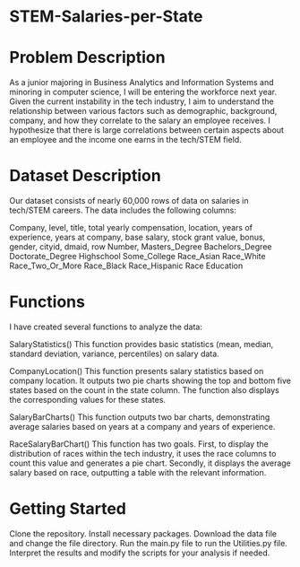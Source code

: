 # STEM-Salaries-per-State
# Problem Description
As a junior majoring in Business Analytics and Information Systems and minoring in computer science, I will be entering the workforce next year. Given the current instability in the tech industry, I aim to understand the relationship between various factors such as demographic, background, company, and how they correlate to the salary an employee receives. I hypothesize that there is large correlations between certain aspects about an employee and the income one earns in the tech/STEM field.

# Dataset Description
Our dataset consists of nearly 60,000 rows of data on salaries in tech/STEM careers. The data includes the following columns:

Company,
level,
title,
total yearly compensation,
location,
years of experience,
years at company,
base salary,
stock grant value,
bonus,
gender,
cityid,
dmaid,
row Number,
Masters_Degree
Bachelors_Degree
Doctorate_Degree
Highschool
Some_College
Race_Asian
Race_White
Race_Two_Or_More
Race_Black
Race_Hispanic
Race
Education
# Functions
I have created several functions to analyze the data:

SalaryStatistics()
This function provides basic statistics (mean, median, standard deviation, variance, percentiles) on salary data.

CompanyLocation()
This function presents salary statistics based on company location. It outputs two pie charts showing the top and bottom five states based on the count in the state column. The function also displays the corresponding values for these states.

SalaryBarCharts()
This function outputs two bar charts, demonstrating average salaries based on years at a company and years of experience.

RaceSalaryBarChart()
This function has two goals. First, to display the distribution of races within the tech industry, it uses the race columns to count this value and generates a pie chart. Secondly, it displays the average salary based on race, outputting a table with the relevant information.

# Getting Started
Clone the repository.
Install necessary packages.
Download the data file and change the file directory.
Run the main.py file to run the Utilities.py file.
Interpret the results and modify the scripts for your analysis if needed.
